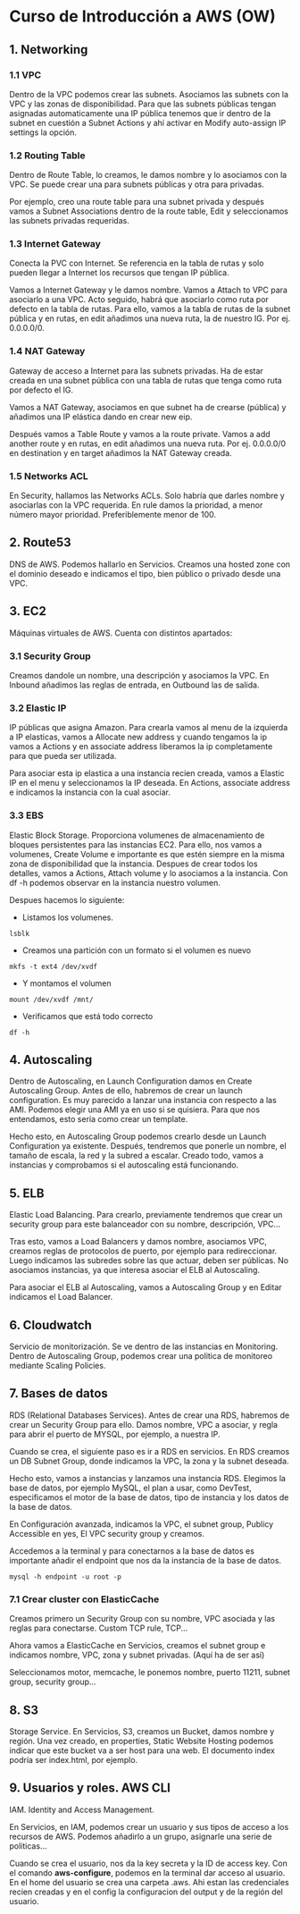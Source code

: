 # Curso de Introducción a AWS (OW)

## 1. Networking

### 1.1 VPC

Dentro de la VPC podemos crear las subnets. Asociamos las subnets con la VPC y las zonas de disponibilidad.
Para que las subnets públicas tengan asignadas automaticamente una IP pública tenemos que ir dentro de la subnet en cuestión a Subnet Actions y ahí activar en Modify auto-assign IP settings la opción.

### 1.2 Routing Table

Dentro de Route Table, lo creamos, le damos nombre y lo asociamos con la VPC. Se puede crear una para subnets públicas y otra para privadas. 

Por ejemplo, creo una route table para una subnet privada y después vamos a Subnet Associations dentro de la route table, Edit y seleccionamos las subnets privadas requeridas.

### 1.3 Internet Gateway

Conecta la PVC con Internet. Se referencia en la tabla de rutas y solo pueden llegar a Internet los recursos que tengan IP pública.

Vamos a Internet Gateway y le damos nombre. Vamos a Attach to VPC para asociarlo a una VPC. Acto seguido, habrá que asociarlo como ruta por defecto en la tabla de rutas. Para ello, vamos a la tabla de rutas de la subnet pública y en rutas, en edit añadimos una nueva ruta, la de nuestro IG. Por ej. 0.0.0.0/0.

### 1.4 NAT Gateway

Gateway de acceso a Internet para las subnets privadas. Ha de estar creada en una subnet pública con una tabla de rutas que tenga como ruta por defecto el IG.

Vamos a NAT Gateway, asociamos en que subnet ha de crearse (pública) y añadimos una IP elástica dando en crear new eip. 

Después vamos a Table Route y vamos a la route private. Vamos a add another route y en rutas, en edit añadimos una nueva ruta. Por ej. 0.0.0.0/0 en destination y en target añadimos la NAT Gateway creada.

### 1.5 Networks ACL

En Security, hallamos las Networks ACLs. Solo habría que darles nombre y asociarlas con la VPC requerida. En rule damos la prioridad, a menor número mayor prioridad. Preferiblemente menor de 100.

## 2. Route53

DNS de AWS. Podemos hallarlo en Servicios. Creamos una hosted zone con el dominio deseado e indicamos el tipo, bien público o privado desde una VPC. 

## 3. EC2

Máquinas virtuales de AWS. Cuenta con distintos apartados:

### 3.1 Security Group

Creamos dandole un nombre, una descripción y asociamos la VPC. En Inbound añadimos las reglas de entrada, en Outbound las de salida. 

### 3.2 Elastic IP

IP públicas que asigna Amazon. Para crearla vamos al menu de la izquierda a IP elasticas, vamos a Allocate new address y cuando tengamos la ip vamos a Actions y en associate address liberamos la ip completamente para que pueda ser utilizada.

Para asociar esta ip elastica a una instancia recien creada, vamos a Elastic IP en el menu y seleccionamos la IP deseada. En Actions, associate address e indicamos la instancia con la cual asociar. 

### 3.3 EBS

Elastic Block Storage. Proporciona volumenes de almacenamiento de bloques persistentes para las instancias EC2. Para ello, nos vamos a volumenes, Create Volume e importante es que estén siempre en la misma zona de disponibilidad que la instancia. Despues de crear todos los detalles, vamos a Actions, Attach volume y lo asociamos a la instancia. Con df -h podemos observar en la instancia nuestro volumen. 

Despues hacemos lo siguiente:

* Listamos los volumenes.

```
lsblk
```

* Creamos una partición con un formato si el volumen es nuevo

```
mkfs -t ext4 /dev/xvdf
```

* Y montamos el volumen

```
mount /dev/xvdf /mnt/
```

* Verificamos que está todo correcto

```
df -h 
```

## 4. Autoscaling

Dentro de Autoscaling, en Launch Configuration damos en Create Autoscaling Group. Antes de ello, habremos de crear un launch configuration. Es muy parecido a lanzar una instancia con respecto a las AMI. Podemos elegir una AMI ya en uso si se quisiera. Para que nos entendamos, esto sería como crear un template. 

Hecho esto, en Autoscaling Group podemos crearlo desde un Launch Configuration ya existente. Después, tendremos que ponerle un nombre, el tamaño de escala, la red y la subred a escalar. Creado todo, vamos a instancias y comprobamos si el autoscaling está funcionando.

## 5. ELB

Elastic Load Balancing. Para crearlo, previamente tendremos que crear un security group para este balanceador con su nombre, descripción, VPC... 

Tras esto, vamos a Load Balancers y damos nombre, asociamos VPC, creamos reglas de protocolos de puerto, por ejemplo para redireccionar. Luego indicamos las subredes sobre las que actuar, deben ser públicas. No asociamos instancias, ya que interesa asociar el ELB al Autoscaling. 

Para asociar el ELB al Autoscaling, vamos a Autoscaling Group y en Editar indicamos el Load Balancer. 

## 6. Cloudwatch

Servicio de monitorización. Se ve dentro de las instancias en Monitoring. Dentro de Autoscaling Group, podemos crear una politica de monitoreo mediante Scaling Policies. 

## 7. Bases de datos

RDS (Relational Databases Services). 
Antes de crear una RDS, habremos de crear un Security Group para ello. Damos nombre, VPC a asociar, y regla para abrir el puerto de MYSQL, por ejemplo, a nuestra IP. 

Cuando se crea, el siguiente paso es ir a RDS en servicios. En RDS creamos un DB Subnet Group, donde indicamos la VPC, la zona y la subnet deseada. 

Hecho esto, vamos a instancias y lanzamos una instancia RDS. Elegimos la base de datos, por ejemplo MySQL, el plan a usar, como DevTest, especificamos el motor de la base de datos, tipo de instancia y los datos de la base de datos. 

En Configuración avanzada, indicamos la VPC, el subnet group, Publicy Accessible en yes, El VPC security group y creamos.

Accedemos a la terminal y para conectarnos a la base de datos es importante añadir el endpoint que nos da la instancia de la base de datos. 

```
mysql -h endpoint -u root -p 
```

### 7.1 Crear cluster con ElasticCache

Creamos primero un Security Group con su nombre, VPC asociada y las reglas para conectarse. Custom TCP rule, TCP... 

Ahora vamos a ElasticCache en Servicios, creamos el subnet group e indicamos nombre, VPC, zona y subnet privadas. (Aquí ha de ser así)

Seleccionamos motor, memcache, le ponemos nombre, puerto 11211, subnet group, security group...

## 8. S3

Storage Service. En Servicios, S3, creamos un Bucket, damos nombre y región. Una vez creado, en properties, Static Website Hosting podemos indicar que este bucket va a ser host para una web. El documento index podría ser index.html, por ejemplo.

## 9. Usuarios y roles. AWS CLI

IAM. Identity and Access Management. 

En Servicios, en IAM, podemos crear un usuario y sus tipos de acceso a los recursos de AWS. Podemos añadirlo a un grupo, asignarle una serie de politicas... 

Cuando se crea el usuario, nos da la key secreta y la ID de access key. Con el comando **aws-configure**, podemos en la terminal dar acceso al usuario.
En el home del usuario se crea una carpeta .aws. Ahi estan las credenciales recien creadas y en el config la configuracion del output y de la región del usuario.







